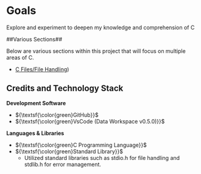 # Goals
Explore and experiment to deepen my knowledge and comprehension of C


##Various Sections##

Below are various sections within this project that will focus on multiple areas of C.
- [C Files/File Handling](#C-Files/File-Handling))


## Credits and Technology Stack
**Development Software**
- ${\textsf{\color{green}GitHub}}$
- ${\textsf{\color{green}VsCode (Data Workspace v0.5.0)}}$

**Languages & Libraries**
 - ${\textsf{\color{green}C Programming Language}}$
 - ${\textsf{\color{green}Standard Library}}$
    - Utilized standard libraries such as stdio.h for file handling and stdlib.h for error management.

